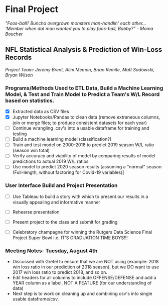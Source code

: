 # Final Project

*"Foos-ball? Buncha overgrown monsters man-handlin' each other... 'Member when dat man wanted you to play foos-ball, Bobby?" - Mama Boucher*

## NFL Statistical Analysis & Prediction of Win-Loss Records 

*Project Team: Jeremy Brent, Alim Memon, Brian Remite, Matt Sadowski, Bryan Wilson*

### Programs/Methods Used to ETL Data, Build a Machine Learning Model, & Test and Train Model to Predict a Team's W/L Record based on statistics.
- [x] Extracted data as CSV files
- [x] Jupyter Notebooks/Pandas to clean data (remove extraneous columns, join or merge files; to produce consistent datasets for each year)
- [ ] Continue wrangling .csv's into a usable dataframe for training and testing
- [ ] Build a machine learning model (classification?)
- [ ] Train and test model on 2000-2018 to predict 2019 season W/L ratio (season win total)
- [ ] Verify accuracy and viability of model by comparing results of model predictions to actual 2019 W/L ratios
- [ ] Use model to predict 2020 season results [assuming a "normal" season (Full-length, without factoring for Covid-19 variables)]

### User Interface Build and Project Presentation
- [ ] Use Tableau to build a story with which to present our results in a visually appealing and informative manner
- [ ] Rehearse presentation
- [ ] Present project to the class and submit for grading
- [ ] Celebratory champagne for winning the Rutgers Data Science Final Project Super Bowl i.e. IT'S GRADUATION TIME BOYS!!!


### Meeting Notes- Tuesday, August 4th
* Discussed with Gretel to ensure that we are NOT using (example: 2018 win loss ratio in our prediction of 2018 season), but we DO want to use 2017 win loss ratio to predict 2018, and so on.  
* Edit headers for all columns to include OFFENSE/DEFENSE and add a YEAR column as a label, NOT A FEATURE (for our understanding of data)
* Next step is to work on cleaning up and combining csv's into single usable dataframe/csv. 
